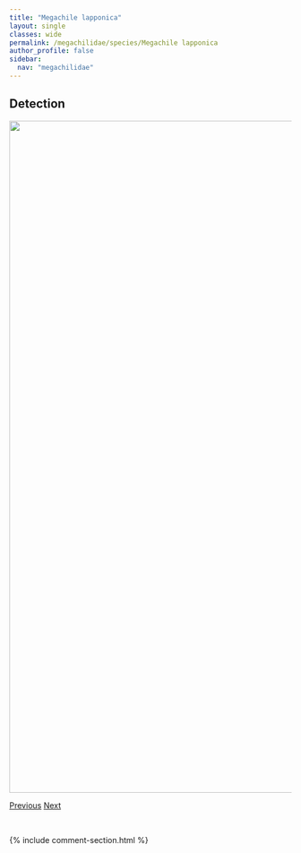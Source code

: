 ```yaml
---
title: "Megachile lapponica"
layout: single
classes: wide
permalink: /megachilidae/species/Megachile lapponica
author_profile: false
sidebar:
  nav: "megachilidae"
---
```


<h2>Detection</h2>

<a href="/ANBC/assets/figures/species/Megachile lapponica/range-map.png">
<img src="/ANBC/assets/figures/species/Megachile lapponica/range-map.png" height = "1200" width = "800">
</a>

<a href="/profiles/species/Megachile inermis" class="pagination--pager" title="PreviousName">Previous</a> <a href="/profiles/species/Megachile latimanus" class="pagination--pager" title="NextName">Next</a>

<p>&nbsp;</p>

{% include comment-section.html %}
